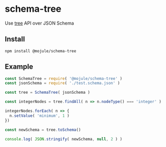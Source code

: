 # schema-tree

Use [tree](https://github.com/mojule/tree) API over JSON Schema

## Install

`npm install @mojule/schema-tree`

## Example

```javascript
const SchemaTree = require( '@mojule/schema-tree' )
const jsonSchema = require( './test.schema.json' )

const tree = SchemaTree( jsonSchema )

const integerNodes = tree.findAll( n => n.nodeType() === 'integer' )

integerNodes.forEach( n => {
  n.setValue( 'minimum', 1 )
})

const newSchema = tree.toSchema()

console.log( JSON.stringify( newSchema, null, 2 ) )
```
